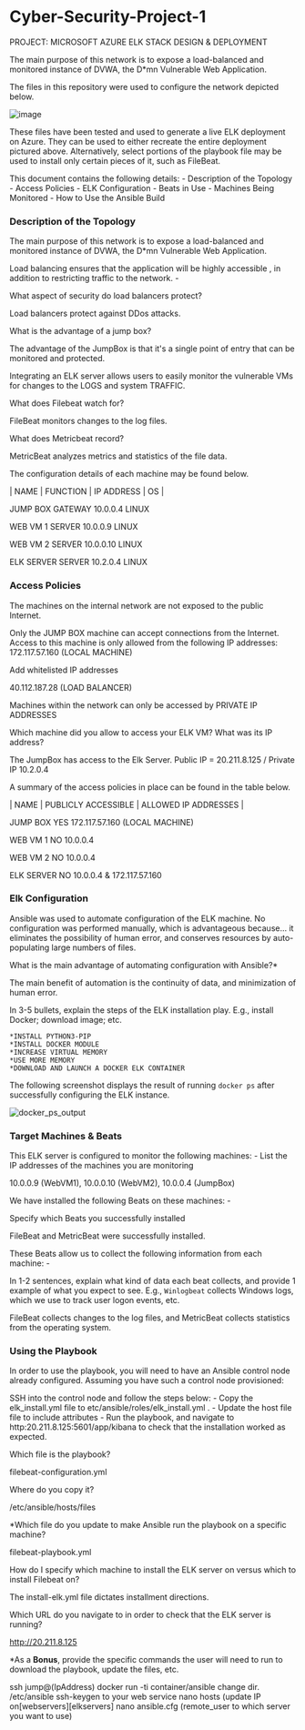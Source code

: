 # Cyber-Security-Project-1
PROJECT: MICROSOFT AZURE ELK STACK DESIGN & DEPLOYMENT 


The main purpose of this network is to expose a load-balanced and monitored instance of DVWA, the D*mn Vulnerable Web Application.


The files in this repository were used to configure the network depicted
below.

![image](https://user-images.githubusercontent.com/99157857/154829697-4c7e2bf9-6a16-4651-9d17-14c3407534a7.png)











These files have been tested and used to generate a live ELK deployment
on Azure. They can be used to either recreate the entire deployment
pictured above. Alternatively, select portions of the playbook file
may be used to install only certain pieces of it, such as FileBeat.















This document contains the following details: - Description of the
Topology - Access Policies - ELK Configuration - Beats in Use - Machines
Being Monitored - How to Use the Ansible Build

### Description of the Topology

The main purpose of this network is to expose a load-balanced and
monitored instance of DVWA, the D\*mn Vulnerable Web Application.


Load balancing ensures that the application will be highly accessible ,
in addition to restricting traffic to the network. - 







What aspect of security do load balancers protect? 

Load balancers protect against DDos attacks. 





What is the advantage of a jump box?

The advantage of the JumpBox is that it's a single point of entry that can be monitored and protected. 


 


Integrating an ELK server allows users to easily monitor the vulnerable
VMs for changes to the  LOGS  and system TRAFFIC.





What does Filebeat watch for?

FileBeat monitors changes to the log files. 


What does Metricbeat record?

MetricBeat analyzes metrics and statistics of the file data. 



The configuration details of each machine may be found below. 

| NAME    |   FUNCTION |  IP ADDRESS |  OS |   

 JUMP BOX     GATEWAY     10.0.0.4     LINUX  

 WEB VM 1     SERVER      10.0.0.9     LINUX 

 WEB VM 2     SERVER      10.0.0.10    LINUX 

 ELK SERVER   SERVER      10.2.0.4     LINUX 



### Access Policies

The machines on the internal network are not exposed to the public
Internet.

Only the JUMP BOX machine can accept connections from the Internet.
Access to this machine is only allowed from the following IP addresses: 172.117.57.160 (LOCAL MACHINE)


Add whitelisted IP addresses

40.112.187.28 (LOAD BALANCER)

Machines within the network can only be accessed by PRIVATE IP ADDRESSES


Which machine did you allow to access your ELK VM? What was its IP
address?

The JumpBox has access to the Elk Server. Public IP = 20.211.8.125 / Private IP 10.2.0.4


A summary of the access policies in place can be found in the table
below.


 | NAME    |  PUBLICLY ACCESSIBLE    |    ALLOWED IP ADDRESSES  | 
    
  JUMP BOX        YES                   172.117.57.160 (LOCAL MACHINE)  

  WEB VM 1         NO                   10.0.0.4

  WEB VM 2         NO                   10.0.0.4

  ELK SERVER       NO                   10.0.0.4 & 172.117.57.160 


               
 
                      
                                   

### Elk Configuration

Ansible was used to automate configuration of the ELK machine. No
configuration was performed manually, which is advantageous because... it eliminates the possibility of human error, and conserves resources by auto-populating large numbers of files.   


What is the main advantage of automating configuration with Ansible?* 

The main benefit of automation is the continuity of data, and minimization of human error.

In 3-5 bullets,
explain the steps of the ELK installation play. E.g., install Docker;
download image; etc.

	*INSTALL PYTHON3-PIP
  	*INSTALL DOCKER MODULE
	*INCREASE VIRTUAL MEMORY
	*USE MORE MEMORY
	*DOWNLOAD AND LAUNCH A DOCKER ELK CONTAINER








The following screenshot displays the result of running `docker ps`
after successfully configuring the ELK instance.


![docker_ps_output](https://user-images.githubusercontent.com/99157857/154832666-e6c2dd4a-d876-45a7-9d92-9efffe9f28c1.png)






### Target Machines & Beats

This ELK server is configured to monitor the following machines: -
List the IP addresses of the machines you are monitoring

10.0.0.9 (WebVM1), 10.0.0.10 (WebVM2), 10.0.0.4 (JumpBox)




We have installed the following Beats on these machines: - 

Specify which Beats you successfully installed

FileBeat and MetricBeat were successfully installed.

These Beats allow us to collect the following information from each
machine: - 


In 1-2 sentences, explain what kind of data each beat
collects, and provide 1 example of what you expect to see. E.g.,
`Winlogbeat` collects Windows logs, which we use to track user logon
events, etc.

FileBeat collects changes to the log files, and MetricBeat collects statistics from the operating system.   



### Using the Playbook

In order to use the playbook, you will need to have an Ansible control
node already configured. Assuming you have such a control node
provisioned:

SSH into the control node and follow the steps below: - Copy the
elk_install.yml file to etc/ansible/roles/elk_install.yml . - Update the host file file to
include attributes - Run the playbook, and navigate to http:20.211.8.125:5601/app/kibana to check that
the installation worked as expected.

Which file is the playbook? 

filebeat-configuration.yml 


Where do you copy it? 

/etc/ansible/hosts/files


*Which file do you update
to make Ansible run the playbook on a specific machine? 

filebeat-playbook.yml 






How do I specify
which machine to install the ELK server on versus which to install
Filebeat on?

The install-elk.yml file dictates installment directions. 



Which URL do you navigate to in order to check that
the ELK server is running? 

http://20.211.8.125 


*As a **Bonus**, provide the specific commands the user will need to run
to download the playbook, update the files, etc.

ssh jump@(IpAddress)
docker run -ti container/ansible
change dir. /etc/ansible
ssh-keygen to your web service
nano hosts (update IP on[webservers][elkservers]
nano ansible.cfg (remote_user to which server you want to use)
